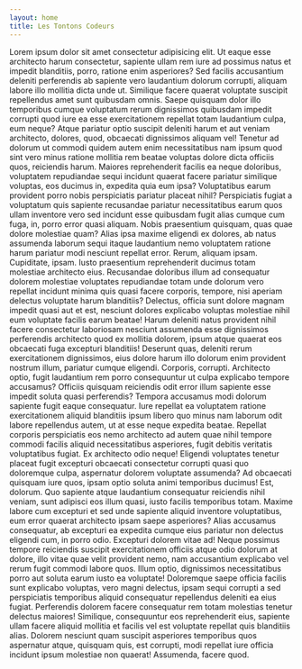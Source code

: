 ```yaml
---
layout: home
title: Les Tontons Codeurs
---
```


Lorem ipsum dolor sit amet consectetur adipisicing elit. Ut eaque esse architecto harum consectetur, sapiente ullam rem iure ad possimus natus et impedit blanditiis, porro, ratione enim asperiores? Sed facilis accusantium deleniti perferendis ab sapiente vero laudantium dolorum corrupti, aliquam labore illo mollitia dicta unde ut. Similique facere quaerat voluptate suscipit repellendus amet sunt quibusdam omnis. Saepe quisquam dolor illo temporibus cumque voluptatum rerum dignissimos quibusdam impedit corrupti quod iure ea esse exercitationem repellat totam laudantium culpa, eum neque? Atque pariatur optio suscipit deleniti harum et aut veniam architecto, dolores, quod, obcaecati dignissimos aliquam vel! Tenetur ad dolorum ut commodi quidem autem enim necessitatibus nam ipsum quod sint vero minus ratione mollitia rem beatae voluptas dolore dicta officiis quos, reiciendis harum. Maiores reprehenderit facilis ea neque doloribus, voluptatem repudiandae sequi incidunt quaerat facere pariatur similique voluptas, eos ducimus in, expedita quia eum ipsa? Voluptatibus earum provident porro nobis perspiciatis pariatur placeat nihil? Perspiciatis fugiat a voluptatum quis sapiente recusandae pariatur necessitatibus earum quos ullam inventore vero sed incidunt esse quibusdam fugit alias cumque cum fuga, in, porro error quasi aliquam. Nobis praesentium quisquam, quas quae dolore molestiae quam? Alias ipsa maxime eligendi ex dolores, ab natus assumenda laborum sequi itaque laudantium nemo voluptatem ratione harum pariatur modi nesciunt repellat error. Rerum, aliquam ipsam. Cupiditate, ipsam. Iusto praesentium reprehenderit ducimus totam molestiae architecto eius. Recusandae doloribus illum ad consequatur dolorem molestiae voluptates repudiandae totam unde dolorum vero repellat incidunt minima quis quasi facere corporis, tempore, nisi aperiam delectus voluptate harum blanditiis? Delectus, officia sunt dolore magnam impedit quasi aut et est, nesciunt dolores explicabo voluptas molestiae nihil eum voluptate facilis earum beatae! Harum deleniti natus provident nihil facere consectetur laboriosam nesciunt assumenda esse dignissimos perferendis architecto quod ex mollitia dolorem, ipsum atque quaerat eos obcaecati fuga excepturi blanditiis! Deserunt quas, deleniti rerum exercitationem dignissimos, eius dolore harum illo dolorum enim provident nostrum illum, pariatur cumque eligendi. Corporis, corrupti. Architecto optio, fugit laudantium rem porro consequuntur ut culpa explicabo tempore accusamus? Officiis quisquam reiciendis odit error illum sapiente esse impedit soluta quasi perferendis? Tempora accusamus modi dolorum sapiente fugit eaque consequatur. Iure repellat ea voluptatem ratione exercitationem aliquid blanditiis ipsum libero quo minus nam laborum odit labore repellendus autem, ut at esse neque expedita beatae. Repellat corporis perspiciatis eos nemo architecto ad autem quae nihil tempore commodi facilis aliquid necessitatibus asperiores, fugit debitis veritatis voluptatibus fugiat. Ex architecto odio neque! Eligendi voluptates tenetur placeat fugit excepturi obcaecati consectetur corrupti quasi quo doloremque culpa, aspernatur dolorem voluptate assumenda? Ad obcaecati quisquam iure quos, ipsam optio soluta animi temporibus ducimus! Est, dolorum. Quo sapiente atque laudantium consequatur reiciendis nihil veniam, sunt adipisci eos illum quasi, iusto facilis temporibus totam. Maxime labore cum excepturi et sed unde sapiente aliquid inventore voluptatibus, eum error quaerat architecto ipsam saepe asperiores? Alias accusamus consequatur, ab excepturi ea expedita cumque eius pariatur non delectus eligendi cum, in porro odio. Excepturi dolorem vitae ad! Neque possimus tempore reiciendis suscipit exercitationem officiis atque odio dolorum at dolore, illo vitae quae velit provident nemo, nam accusantium explicabo vel rerum fugit commodi labore quos. Illum optio, dignissimos necessitatibus porro aut soluta earum iusto ea voluptate! Doloremque saepe officia facilis sunt explicabo voluptas, vero magni delectus, ipsam sequi corrupti a sed perspiciatis temporibus aliquid consequatur repellendus deleniti ea eius fugiat. Perferendis dolorem facere consequatur rem totam molestias tenetur delectus maiores! Similique, consequuntur eos reprehenderit eius, sapiente ullam facere aliquid mollitia et facilis vel est voluptate repellat quis blanditiis alias. Dolorem nesciunt quam suscipit asperiores temporibus quos aspernatur atque, quisquam quis, est corrupti, modi repellat iure officia incidunt ipsum molestiae non quaerat! Assumenda, facere quod.